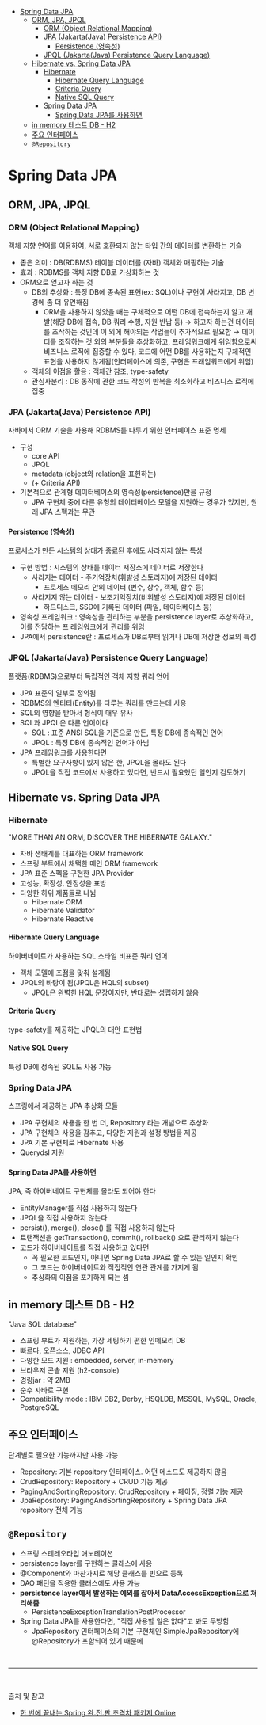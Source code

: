 - [Spring Data JPA](#spring-data-jpa)
  - [ORM, JPA, JPQL](#orm-jpa-jpql)
    - [ORM (Object Relational Mapping)](#orm-object-relational-mapping)
    - [JPA (Jakarta(Java) Persistence API)](#jpa-jakartajava-persistence-api)
      - [Persistence (영속성)](#persistence-영속성)
    - [JPQL (Jakarta(Java) Persistence Query Language)](#jpql-jakartajava-persistence-query-language)
  - [Hibernate vs. Spring Data JPA](#hibernate-vs-spring-data-jpa)
    - [Hibernate](#hibernate)
      - [Hibernate Query Language](#hibernate-query-language)
      - [Criteria Query](#criteria-query)
      - [Native SQL Query](#native-sql-query)
    - [Spring Data JPA](#spring-data-jpa-1)
      - [Spring Data JPA를 사용하면](#spring-data-jpa를-사용하면)
  - [in memory 테스트 DB - H2](#in-memory-테스트-db---h2)
  - [주요 인터페이스](#주요-인터페이스)
  - [`@Repository`](#repository)

# Spring Data JPA

## ORM, JPA, JPQL

### ORM (Object Relational Mapping)
객체 지향 언어를 이용하여, 서로 호환되지 않는 타입 간의 데이터를 변환하는 기술
- 좁은 의미 : DB(RDBMS) 테이블 데이터를 (자바) 객체와 매핑하는 기술
- 효과 : RDBMS를 객체 지향 DB로 가상화하는 것
- ORM으로 얻고자 하는 것
  - DB의 추상화 : 특정 DB에 종속된 표현(ex: SQL)이나 구현이 사라지고, DB 변경에 좀 더 유연해짐
    - ORM을 사용하지 않았을 때는 구체적으로 어떤 DB에 접속하는지 알고 개발(해당 DB에 접속, DB 쿼리 수행, 자원 반납 등) → 하고자 하는건 데이터를 조작하는 것인데 이 외에 해야되는 작업들이 추가적으로 필요함 → 데이터를 조작하는 것 외의 부분들을 추상화하고, 프레임워크에게 위임함으로써 비즈니스 로직에 집중할 수 있다, 코드에 어떤 DB를 사용하는지 구체적인 표현을 사용하지 않게됨(인터페이스에 의존, 구현은 프래임워크에게 위임)
  - 객체의 이점을 활용 : 객체간 참조, type-safety
  - 관심사분리 : DB 동작에 관한 코드 작성의 반복을 최소화하고 비즈니스 로직에 집중

### JPA (Jakarta(Java) Persistence API)
자바에서 ORM 기술을 사용해 RDBMS를 다루기 위한 인터페이스 표준 명세
- 구성
  - core API
  - JPQL
  - metadata (object와 relation을 표현하는) 
  - (+ Criteria API)
- 기본적으로 관계형 데이터베이스의 영속성(persistence)만을 규정
  - JPA 구현체 중에 다른 유형의 데이터베이스 모델을 지원하는 경우가 있지만, 원래 JPA 스펙과는 무관

#### Persistence (영속성)
프로세스가 만든 시스템의 상태가 종료된 후에도 사라지지 않는 특성
- 구현 방법 : 시스템의 상태를 데이터 저장소에 데이터로 저장한다
  - 사라지는 데이터 - 주기억장치(휘발성 스토리지)에 저장된 데이터
    - 프로세스 메모리 안의 데이터 (변수, 상수, 객체, 함수 등)
  - 사라지지 않는 데이터 - 보조기억장치(비휘발성 스토리지)에 저장된 데이터
    - 하드디스크, SSD에 기록된 데이터 (파일, 데이터베이스 등)
- 영속성 프레임워크 : 영속성을 관리하는 부분을 persistence layer로 추상화하고, 이를 전담하는 프
레임워크에게 관리를 위임
- JPA에서 persistence란 : 프로세스가 DB로부터 읽거나 DB에 저장한 정보의 특성

### JPQL (Jakarta(Java) Persistence Query Language)
플랫폼(RDBMS)으로부터 독립적인 객체 지향 쿼리 언어
- JPA 표준의 일부로 정의됨
- RDBMS의 엔티티(Entity)를 다루는 쿼리를 만드는데 사용
- SQL의 영향을 받아서 형식이 매우 유사
- SQL과 JPQL은 다른 언어이다
  - SQL : 표준 ANSI SQL을 기준으로 만든, 특정 DB에 종속적인 언어
  - JPQL : 특정 DB에 종속적인 언어가 아님
- JPA 프레임워크를 사용한다면
  - 특별한 요구사항이 있지 않은 한, JPQL을 몰라도 된다
  - JPQL을 직접 코드에서 사용하고 있다면, 반드시 필요했던 일인지 검토하기

## Hibernate vs. Spring Data JPA

### Hibernate
"MORE THAN AN ORM, DISCOVER THE HIBERNATE GALAXY."
- 자바 생태계를 대표하는 ORM framework
- 스프링 부트에서 채택한 메인 ORM framework
- JPA 표준 스펙을 구현한 JPA Provider
- 고성능, 확장성, 안정성을 표방
- 다양한 하위 제품들로 나뉨
  - Hibernate ORM
  - Hibernate Validator
  - Hibernate Reactive

#### Hibernate Query Language
하이버네이트가 사용하는 SQL 스타일 비표준 쿼리 언어
- 객체 모델에 초점을 맞춰 설계됨
- JPQL의 바탕이 됨(JPQL은 HQL의 subset)
  - JPQL은 완벽한 HQL 문장이지만, 반대로는 성립하지 않음
  
#### Criteria Query
type-safety를 제공하는 JPQL의 대안 표현법

#### Native SQL Query
특정 DB에 정속된 SQL도 사용 가능

### Spring Data JPA
스프링에서 제공하는 JPA 추상화 모듈
- JPA 구현체의 사용을 한 번 더, Repository 라는 개념으로 추상화
- JPA 구현체의 사용을 감추고, 다양한 지원과 설정 방법을 제공
- JPA 기본 구현체로 Hibernate 사용
- Querydsl 지원

#### Spring Data JPA를 사용하면
JPA, 즉 하이버네이트 구현체를 몰라도 되어야 한다
- EntityManager를 직접 사용하지 않는다
- JPQL을 직접 사용하지 않는다
- persist(), merge(), close() 를 직접 사용하지 않는다
- 트랜잭션을 getTransaction(), commit(), rollback() 으로 관리하지 않는다
- 코드가 하이버네이트를 직접 사용하고 있다면
  - 꼭 필요한 코드인지, 아니면 Spring Data JPA로 할 수 있는 일인지 확인
  - 그 코드는 하이버네이트와 직접적인 연관 관계를 가지게 됨
  - 추상화의 이점을 포기하게 되는 셈

## in memory 테스트 DB - H2
"Java SQL database"
- 스프링 부트가 지원하는, 가장 세팅하기 편한 인메모리 DB
- 빠르다, 오픈소스, JDBC API
- 다양한 모드 지원 : embedded, server, in-memory
- 브라우저 콘솔 지원 (h2-console)
- 경량jar : 약 2MB
- 순수 자바로 구현
- Compatibility mode : IBM DB2, Derby, HSQLDB, MSSQL, MySQL, Oracle, PostgreSQL

## 주요 인터페이스
단계별로 필요한 기능까지만 사용 가능
- Repository: 기본 repository 인터페이스. 어떤 메소드도 제공하지 않음
- CrudRepository: Repository + CRUD 기능 제공
- PagingAndSortingRepository: CrudRepository + 페이징, 정렬 기능 제공
- JpaRepository: PagingAndSortingRepository + Spring Data JPA repository 전체 기능

## `@Repository`
- 스프링 스테레오타입 애노테이션
- persistence layer를 구현하는 클래스에 사용
- @Component와 마찬가지로 해당 클래스를 빈으로 등록
- DAO 패턴을 적용한 클래스에도 사용 가능
- **persistence layer에서 발생하는 예외를 잡아서 DataAccessException으로 처리해줌**
  - PersistenceExceptionTranslationPostProcessor
- Spring Data JPA를 사용한다면, "직접 사용할 일은 없다"고 봐도 무방함
  - JpaRepository 인터페이스의 기본 구현체인 SimpleJpaRepository에 @Repository가 포함되어 있기 때문에

<br/>

---

<br/>

출처 및 참고
- [한 번에 끝내는 Spring 완.전.판 초격차 패키지 Online](https://fastcampus.co.kr/dev_online_spring)